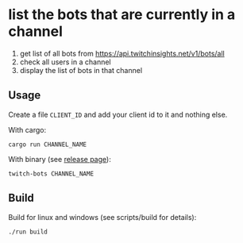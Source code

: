 # list the bots that are currently in a channel

1. get list of all bots from https://api.twitchinsights.net/v1/bots/all
2. check all users in a channel
3. display the list of bots in that channel

## Usage

Create a file `CLIENT_ID` and add your client id to it and nothing else.

With cargo:

```console
cargo run CHANNEL_NAME
```

With binary (see [release page](https://github.com/Zutatensuppe/twitch-bots/releases/latest)):

```console
twitch-bots CHANNEL_NAME
```

## Build

Build for linux and windows (see scripts/build for details):

```console
./run build
```
